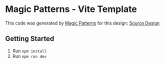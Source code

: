 # Magic Patterns - Vite Template

This code was generated by [Magic Patterns](https://magicpatterns.com) for this design: [Source Design](https://www.magicpatterns.com/c/rfsw7mbpsq8cijumxjcwmn)

## Getting Started

1. Run `npm install`
2. Run `npm run dev`
